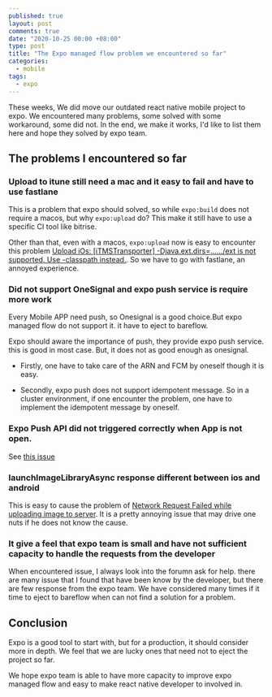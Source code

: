 ```yaml
---
published: true
layout: post
comments: true
date: "2020-10-25 00:00 +08:00"
type: post
title: "The Expo managed flow problem we encountered so far"
categories:
  - mobile
tags:
  - expo
---
```

These weeks, We did move our outdated react native mobile project to expo. We encountered many problems, some solved with some workaround, some did not. In the end, we make it works, I'd like to list them here and hope they solved by expo team. 

## The problems I encountered so far

### Upload to itune still need a mac and it easy to fail and have to use fastlane
This is a problem that expo should solved, so while `expo:build` does not require a macos, but why `expo:upload` do? This make it still have to use a specific CI tool like bitrise.

Other than that, even with a macos, `expo:upload` now is easy to encounter this problem [Upload iOs: [iTMSTransporter] -Djava.ext.dirs=……/ext is not supported. Use -classpath instead.](https://forums.expo.io/t/upload-ios-itmstransporter-djava-ext-dirs-ext-is-not-supported-use-classpath-instead/44911). So we have to go with fastlane, an annoyed experience.

### Did not support OneSignal and expo push service is require more work
Every Mobile APP need push, so Onesignal is a good choice.But expo managed flow do not support it. it have to eject to bareflow.

Expo should aware the importance of push, they provide expo push service. this is good in most case. But, it does not as good enough as onesignal.

- Firstly, one have to take care of the ARN and FCM by oneself though it is easy. 

- Secondly, expo push does not support idempotent message. 
So in a cluster environment, if one encounter the problem, one have to implement the idempotent message by oneself.

### Expo Push API did not triggered correctly when App is not open.
See [this issue](https://github.com/expo/expo/issues/9866)

### launchImageLibraryAsync response different between ios and android
This is easy to cause the problem of [Network Request Failed while uploading image to server](https://forums.expo.io/t/network-request-failed-while-uploading-image-to-server/30737). It is a pretty annoying issue that may drive one nuts if he does not know the cause. 

### It give a feel that expo team is small and have not sufficient capacity to handle the requests from the developer
When encountered issue, I always look into the forumn ask for help. there are many issue that I found that have been know by the developer, but there are few response from the expo team. We have considered many times if it time to eject to bareflow when can not find a solution for a problem.

## Conclusion
Expo is a good tool to start with, but for a production, it should consider more in depth. We feel that we are lucky ones that need not to eject the project so far.

We hope expo team is able to have more capacity to improve expo managed flow and easy to make react native developer to involved in. 
